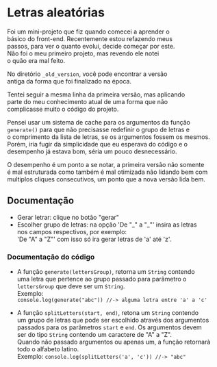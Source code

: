 # Letras aleatórias

Foi um mini-projeto que fiz quando comecei a aprender o  
básico do front-end. Recentemente estou refazendo meus  
passos, para ver o quanto evolui, decide começar por este.  
Não foi o meu primeiro projeto, mas revendo ele notei  
o quão era mal feito.  

No diretório ```_old_version```, você pode encontrar a versão  
antiga da forma que foi finalizado na época.  

Tentei seguir a mesma linha da primeira versão, mas aplicando  
parte do meu conhecimento atual de uma forma que não  
complicasse muito o código do projeto.  

Pensei usar um sistema de cache para os argumentos da função  
```generate()``` para que não precisasse redefinir o grupo de letras e   
o comprimento da lista de letras, se os argumentos fossem os mesmos.  
Porém, iria fugir da simplicidade que eu esperava do código e o  
desempenho já estava bom, séria um pouco desnecessário.

O desempenho é um ponto a se notar, a primeira versão não somente  
é mal estruturada como também é mal otimizada não lidando bem com  
multiplos cliques consecutivos, um ponto que a nova versão lida bem.  

## Documentação 

* Gerar letrar: clique no botão "gerar" 
* Escolher grupo de letras: na opção 'De "\_" a "\_"' insira as letras   
nos campos respectivos, por exemplo:  
'De "A" a "Z"' com isso só ira gerar letras de 'a' até 'z'. 

### Documentação do código

* A função ```generate(lettersGroup)```, retorna um ```String``` contendo  
uma letra que pertence ao grupo passado para parâmetro o  
```lettersGroup``` que deve ser um ```String```.  
Exemplo:  
  ```console.log(generate("abc")) //-> alguma letra entre 'a' a 'c'```  

* A função ```splitLetters(start, end)```, retona um ```String``` contendo  
um grupo de letras que pode ser escolhido através dos argumentos  
passados para os parãmetros ```start``` e ```end```. Os argumentos devem  
ser do tipo ```String``` contendo um caractere de "A" a "Z".  
Quando não passado argumentos ou apenas um, a função retornarà  
todo o alfabeto latino.  
Exemplo: ```console.log(splitLetters('a', 'c')) //-> "abc"```
